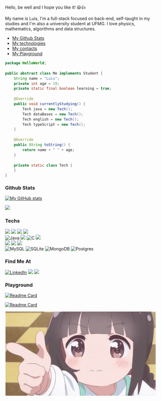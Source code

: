 Hello, be well and I hope you like it! 😃👍 <br>

My name is Luis, I'm a full-stack focused on back-end, self-taught in my studies and I'm also a university student at UFMG.
I love physics, mathematics, algorithms and data structures.

- [My Github Stats](#github-stats)
- [My technologies](#techs)
- [My contacts](#find-me-at)
- [My Playground](#playground)

```java
package HelloWorld;

public abstract class Me implements Student {
    String name = "Luis";
    private int age = 19;
    private static final boolean learning = true;

    @Override
    public void currentlyStudying() {
        Tech java = new Tech();
        Tech dataBases = new Tech();
        Tech english = new Tech();
        Tech typeScript = new Tech();
    }

    @Override
    public String toString() {
        return name + " " + age;
    }

    private static class Tech {
    }
}

```

### Github Stats

[![My GitHub stats](https://github-readme-stats.vercel.app/api?username=DuarteDvv&show_icons=true&theme=transparent&hide_border=true)](https://github.com/DuarteDvv/github-readme-stats)

![](https://github-readme-stats.vercel.app/api/top-langs/?username=DuarteDvv&theme=nightowl&hide_border=false&include_all_commits=true&count_private=true&layout=donut&langs_count=20)<br>


### Techs

![](https://img.shields.io/badge/Shell_Script-121011?style=for-the-badge&logo=gnu-bash&logoColor=white)
![](https://img.shields.io/badge/Linux-FCC624?style=for-the-badge&logo=linux&logoColor=black)
![](https://img.shields.io/badge/Windows_11-0078d4?style=for-the-badge&logo=windows-11&logoColor=white)
![](https://img.shields.io/badge/powershell-5391FE?style=for-the-badge&logo=powershell&logoColor=white)
<br>
![Java](https://img.shields.io/badge/java-%23ED8B00.svg?style=for-the-badge&logo=openjdk&logoColor=white)
![](https://img.shields.io/badge/C%2B%2B-00599C?style=for-the-badge&logo=c%2B%2B&logoColor=white)
![C](https://img.shields.io/badge/C-00599C?style=for-the-badge&logo=c&logoColor=white) 
![](https://img.shields.io/badge/Python-FFD43B?style=for-the-badge&logo=python&logoColor=blue)
<br>
![](https://img.shields.io/badge/HTML5-E34F26?style=for-the-badge&logo=html5&logoColor=white)
![](https://img.shields.io/badge/CSS3-1572B6?style=for-the-badge&logo=css3&logoColor=white)
![](https://img.shields.io/badge/TypeScript-007ACC?style=for-the-badge&logo=typescript&logoColor=white)
<br>
![MySQL](https://img.shields.io/badge/mysql-%2300f.svg?style=for-the-badge&logo=mysql&logoColor=white)
![SQLite](https://img.shields.io/badge/sqlite-%2307405e.svg?style=for-the-badge&logo=sqlite&logoColor=white)
![MongoDB](https://img.shields.io/badge/MongoDB-%234ea94b.svg?style=for-the-badge&logo=mongodb&logoColor=white)
![Postgres](https://img.shields.io/badge/postgres-%23316192.svg?style=for-the-badge&logo=postgresql&logoColor=white)




### Find Me At 

[![LinkedIn](https://img.shields.io/badge/LinkedIn-0077B5?style=for-the-badge&logo=linkedin&logoColor=white)](https://linkedin.com/in/luis-antonio-duarte-sousa) 
![](https://img.shields.io/badge/Codewars-B1361E?style=for-the-badge&logo=Codewars&logoColor=white)
![](https://img.shields.io/badge/Codeforces-445f9d?style=for-the-badge&logo=Codeforces&logoColor=white)


### Playground


[![Readme Card](https://github-readme-stats.vercel.app/api/pin/?username=DuarteDvv&repo=.AlgorithmsAndDataStructure&theme=nightowl)](https://github.com/DuarteDvv/.AlgorithmsAndDataStructure)

[![Readme Card](https://github-readme-stats.vercel.app/api/pin/?username=DuarteDvv&repo=.CodeForce&theme=nightowl)](https://github.com/DuarteDvv/.CodeForce)


![](https://github.com/DuarteDvv/DuarteDvv/blob/main/anime-loli.gif)




